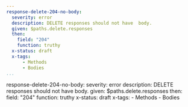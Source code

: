 ```yaml
---
response-delete-204-no-body:
  severity: error
  description: DELETE responses should not have  body.
  given: $paths.delete.responses
  then:
    field: "204"
    function: truthy
  x-status: draft
  x-tags:
      - Methods
      - Bodies       
...
```

response-delete-204-no-body:
  severity: error
  description: DELETE responses should not have  body.
  given: $paths.delete.responses
  then:
    field: "204"
    function: truthy
  x-status: draft
  x-tags:
      - Methods
      - Bodies        
